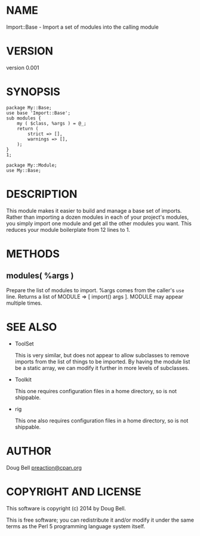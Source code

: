 # NAME

Import::Base - Import a set of modules into the calling module

# VERSION

version 0.001

# SYNOPSIS

    package My::Base;
    use base 'Import::Base';
    sub modules {
        my ( $class, %args ) = @_;
        return (
            strict => [],
            warnings => [],
        );
    }
    1;

    package My::Module;
    use My::Base;

# DESCRIPTION

This module makes it easier to build and manage a base set of imports. Rather
than importing a dozen modules in each of your project's modules, you simply
import one module and get all the other modules you want. This reduces your
module boilerplate from 12 lines to 1.

# METHODS

## modules( %args )

Prepare the list of modules to import. %args comes from the caller's `use` line.
Returns a list of MODULE => \[ import() args \]. MODULE may appear multiple times.

# SEE ALSO

- ToolSet

    This is very similar, but does not appear to allow subclasses to remove imports from
    the list of things to be imported. By having the module list be a static array, we
    can modify it further in more levels of subclasses.

- Toolkit

    This one requires configuration files in a home directory, so is not shippable.

- rig

    This one also requires configuration files in a home directory, so is not shippable.

# AUTHOR

Doug Bell <preaction@cpan.org>

# COPYRIGHT AND LICENSE

This software is copyright (c) 2014 by Doug Bell.

This is free software; you can redistribute it and/or modify it under
the same terms as the Perl 5 programming language system itself.

